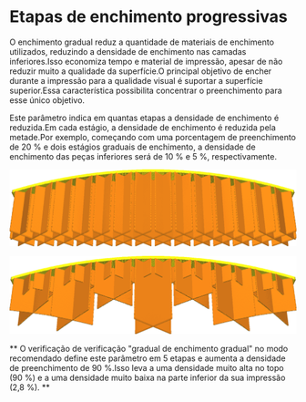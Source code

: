 Etapas de enchimento progressivas
====
O enchimento gradual reduz a quantidade de materiais de enchimento utilizados, reduzindo a densidade de enchimento nas camadas inferiores.Isso economiza tempo e material de impressão, apesar de não reduzir muito a qualidade da superfície.O principal objetivo de encher durante a impressão para a qualidade visual é suportar a superfície superior.Essa característica possibilita concentrar o preenchimento para esse único objetivo.

Este parâmetro indica em quantas etapas a densidade de enchimento é reduzida.Em cada estágio, a densidade de enchimento é reduzida pela metade.Por exemplo, começando com uma porcentagem de preenchimento de 20 % e dois estágios graduais de enchimento, a densidade de enchimento das peças inferiores será de 10 % e 5 %, respectivamente.

![Preenchimento normal](../../../articles/images/gradual_infill_disabled.png)

![3 etapas de preenchimento progressivas](../../../articles/images/gradual_infill_step_height_large.png)

** O verificação de verificação "gradual de enchimento gradual" no modo recomendado define este parâmetro em 5 etapas e aumenta a densidade de preenchimento de 90 %.Isso leva a uma densidade muito alta no topo (90 %) e a uma densidade muito baixa na parte inferior da sua impressão (2,8 %). **